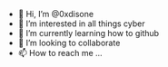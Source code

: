 - 👋 Hi, I’m @0xdisone
- 👀 I’m interested in all things cyber
- 🌱 I’m currently learning how to github
- 💞️ I’m looking to collaborate
- 📫 How to reach me ...

<!---
0xdisone/0xdisone is a ✨ special ✨ repository because its `README.md` (this file) appears on your GitHub profile.
You can click the Preview link to take a look at your changes.
--->
